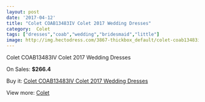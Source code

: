 ```yaml
---
layout: post
date: '2017-04-12'
title: "Colet COAB13483IV Colet 2017 Wedding Dresses"
category:  Colet
tags: ["dresses","coab","wedding","bridesmaid","little"]
image: http://img.hectodress.com/3867-thickbox_default/colet-coab13483iv-colet-2013-wedding-dresses.jpg
---
```

Colet COAB13483IV Colet 2017 Wedding Dresses

On Sales: **$266.4**
<a href="https://www.hectodress.com/-colet/2014-colet-coab13483iv-colet-2013-wedding-dresses.html"><amp-img layout="responsive" width="600" height="600" src="//img.hectodress.com/3867-thickbox_default/colet-coab13483iv-colet-2013-wedding-dresses.jpg" alt="Colet COAB13483IV Colet 2017 Wedding Dresses 0" /></a>
<a href="https://www.hectodress.com/-colet/2014-colet-coab13483iv-colet-2013-wedding-dresses.html"><amp-img layout="responsive" width="600" height="600" src="//img.hectodress.com/3868-thickbox_default/colet-coab13483iv-colet-2013-wedding-dresses.jpg" alt="Colet COAB13483IV Colet 2017 Wedding Dresses 1" /></a>

Buy it: [Colet COAB13483IV Colet 2017 Wedding Dresses](https://www.hectodress.com/-colet/2014-colet-coab13483iv-colet-2013-wedding-dresses.html "Colet COAB13483IV Colet 2017 Wedding Dresses")

View more: [ Colet](https://www.hectodress.com/34--colet " Colet")